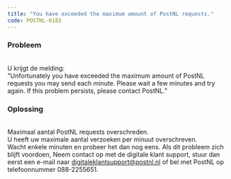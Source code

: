 ```yaml
---
title: "You have exceeded the maximum amount of PostNL requests."
code: POSTNL-0183
---
```


<div class="columnLayout single" data-layout="single">
<div class="cell normal" data-type="normal">
<div class="innerCell">
<p><h3>Probleem</h3><br>U krijgt de melding: <br>"Unfortunately you have exceeded the maximum amount of PostNL requests you may send each minute. Please wait a few minutes and try again. If this problem persists, please contact PostNL."</p><p><h3>Oplossing</h3><br>Maximaal aantal PostNL requests overschreden.<br>U heeft uw maximale aantal verzoeken per minuut overschreven. <br>Wacht enkele minuten en probeer het dan nog eens. Als dit probleem zich blijft voordoen, Neem contact op met de digitale klant support, stuur dan eerst een e-mail naar <a href="mailto:digitaleklantsupport@postnl.nl" class="external-link" rel="nofollow">digitaleklantsupport@postnl.nl</a> of bel met PostNL op telefoonnummer 088-2255651.</p></div>
</div>
</div>